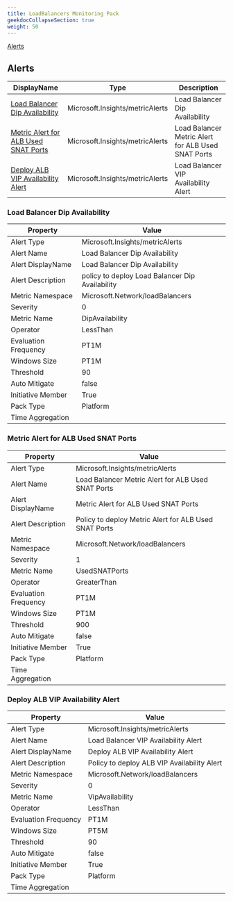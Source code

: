 ```yaml
---
title: LoadBalancers Monitoring Pack
geekdocCollapseSection: true
weight: 50
---
```

[Alerts](#alerts)

## Alerts

|DisplayName|Type|Description|
|---|---|---|
|[Load Balancer Dip Availability](#load-balancer-dip-availability)|Microsoft.Insights/metricAlerts|Load Balancer Dip Availability|
|[Metric Alert for ALB Used SNAT Ports](#metric-alert-for-alb-used-snat-ports)|Microsoft.Insights/metricAlerts|Load Balancer Metric Alert for ALB Used SNAT Ports|
|[Deploy ALB VIP Availability Alert](#deploy-alb-vip-availability-alert)|Microsoft.Insights/metricAlerts|Load Balancer VIP Availability Alert|

### Load Balancer Dip Availability

|Property | Value |
|---|---|
|Alert Type                    | Microsoft.Insights/metricAlerts |
|Alert Name                    |Load Balancer Dip Availability|
|Alert DisplayName             |Load Balancer Dip Availability|
|Alert Description             |policy to deploy Load Balancer Dip Availability|
|Metric Namespace             |Microsoft.Network/loadBalancers|
|Severity                    |0|
|Metric Name                  |DipAvailability|
|Operator                     |LessThan|
|Evaluation Frequency       |PT1M|
|Windows Size                |PT1M|
|Threshold                 |90|
|Auto Mitigate              |false|
|Initiative Member             |True|
|Pack Type                     |Platform|
|Time Aggregation              ||

### Metric Alert for ALB Used SNAT Ports

|Property | Value |
|---|---|
|Alert Type                    | Microsoft.Insights/metricAlerts |
|Alert Name                    |Load Balancer Metric Alert for ALB Used SNAT Ports|
|Alert DisplayName             |Metric Alert for ALB Used SNAT Ports|
|Alert Description             |Policy to deploy Metric Alert for ALB Used SNAT Ports|
|Metric Namespace             |Microsoft.Network/loadBalancers|
|Severity                    |1|
|Metric Name                  |UsedSNATPorts|
|Operator                     |GreaterThan|
|Evaluation Frequency       |PT1M|
|Windows Size                |PT1M|
|Threshold                 |900|
|Auto Mitigate              |false|
|Initiative Member             |True|
|Pack Type                     |Platform|
|Time Aggregation              ||

### Deploy ALB VIP Availability Alert

|Property | Value |
|---|---|
|Alert Type                    | Microsoft.Insights/metricAlerts |
|Alert Name                    |Load Balancer VIP Availability Alert|
|Alert DisplayName             |Deploy ALB VIP Availability Alert|
|Alert Description             |Policy to deploy ALB VIP Availability Alert|
|Metric Namespace             |Microsoft.Network/loadBalancers|
|Severity                    |0|
|Metric Name                  |VipAvailability|
|Operator                     |LessThan|
|Evaluation Frequency       |PT1M|
|Windows Size                |PT5M|
|Threshold                 |90|
|Auto Mitigate              |false|
|Initiative Member             |True|
|Pack Type                     |Platform|
|Time Aggregation              ||

